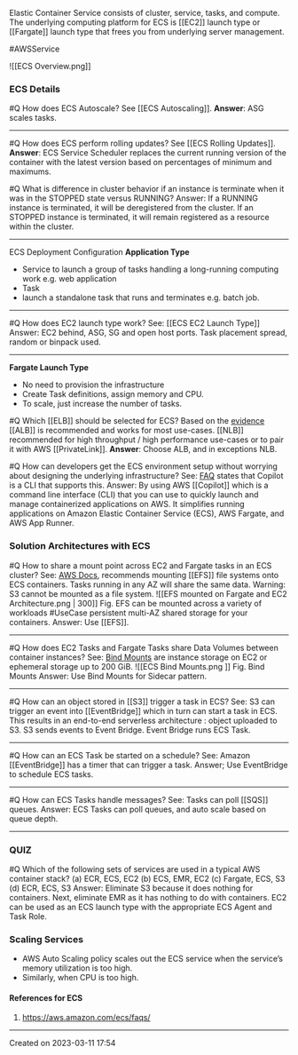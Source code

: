 Elastic Container Service consists of cluster, service, tasks, and compute.  The underlying computing platform for ECS is [[EC2]] launch type or [[Fargate]] launch type that frees you from underlying server management.

#AWSService 

![[ECS Overview.png]]

### ECS Details

#Q How does ECS Autoscale? 
See [[ECS Autoscaling]]. 
**Answer**: ASG scales tasks.

---
#Q How does ECS perform rolling updates? 
See [[ECS Rolling Updates]].
**Answer**: ECS Service Scheduler replaces the current running version of the container with the latest version based on percentages of minimum and maximums.

#Q What is difference in cluster behavior if an instance is terminate when it was in the STOPPED state versus RUNNING?
Answer: If a RUNNING instance is terminated, it will be deregistered from the cluster. If an STOPPED instance is terminated, it will remain registered as a resource within the cluster.

---

ECS Deployment Configuration **Application Type**
 - Service to launch a group of tasks handling a long-running computing work e.g. web application
 - Task
 - launch a standalone task that runs and terminates e.g. batch job.

---
#Q How does EC2 launch type work?
See: [[ECS EC2 Launch Type]]
Answer:  EC2 behind, ASG, SG and open host ports. Task placement spread, random or binpack used.

---


 **Fargate Launch Type**
- No need to provision the infrastructure
- Create Task definitions, assign memory and CPU.
- To scale, just increase the number of tasks.

#Q Which [[ELB]] should be selected for ECS?  Based on the [evidence](https://docs.aws.amazon.com/AmazonECS/latest/developerguide/service-load-balancing.html)  [[ALB]] is recommended and works for most use-cases. [[NLB]] recommended for high throughput / high performance use-cases or to pair it with AWS [[PrivateLink]]. 
**Answer**: Choose ALB, and in exceptions NLB.

#Q How can developers get the ECS environment setup without worrying about designing the underlying infrastructure?
See: [FAQ](https://aws.amazon.com/containers/copilot/faqs/) states that Copilot is a CLI that supports this.
Answer: By using AWS [[Copilot]] which is a command line interface (CLI) that you can use to quickly launch and manage containerized applications on AWS. It simplifies running applications on Amazon Elastic Container Service (ECS), AWS Fargate, and AWS App Runner.

### Solution Architectures with ECS

#Q How to share a mount point across EC2 and Fargate tasks in an ECS cluster?
See: [AWS Docs](https://docs.aws.amazon.com/AmazonECS/latest/userguide/efs-volumes.html), recommends mounting  [[EFS]] file systems onto ECS containers. Tasks running in any AZ will share the same data. Warning: S3 cannot be mounted as a file system.
![[EFS mounted on Fargate and EC2 Architecture.png | 300]]
Fig. EFS can be mounted across a variety of workloads
#UseCase persistent multi-AZ shared storage for your containers. 
Answer: Use [[EFS]].

---

#Q How does EC2 Tasks and Fargate Tasks share Data Volumes between container instances?
See: [Bind Mounts](https://docs.aws.amazon.com/AmazonECS/latest/userguide/using_data_volumes.html) are instance storage on EC2 or ephemeral storage up to 200 GiB.
![[ECS Bind Mounts.png ]]
Fig. Bind Mounts
Answer: Use Bind Mounts for Sidecar pattern.

---
#Q How can an object stored in [[S3]] trigger a task in ECS?
See: S3 can trigger an event into [[EventBridge]] which in turn can start a task in ECS. This results in an end-to-end serverless architecture : object uploaded to S3. S3 sends events to Event Bridge. Event Bridge runs ECS Task. 

---
#Q How can an ECS Task be started on a schedule?
See: Amazon [[EventBridge]] has a timer that can trigger a task.
Answer; Use EventBridge to schedule ECS tasks.

---
#Q How can ECS Tasks handle messages?
See: Tasks can poll [[SQS]] queues.
Answer: ECS Tasks can poll queues, and auto scale based on queue depth.

---

### QUIZ
#Q Which of the following sets of services are used in a typical AWS container stack?
(a) ECR, ECS, EC2
(b) ECS, EMR, EC2
(c) Fargate, ECS, S3
(d) ECR, ECS, S3
Answer: Eliminate S3 because it does nothing for containers. Next, eliminate EMR as it has nothing to do with containers. EC2 can be used as an ECS launch type with the appropriate ECS Agent and Task Role.
### Scaling Services
- AWS Auto Scaling policy  scales out the ECS service when the service’s memory utilization is too high.
- Similarly, when CPU is too high.

#### References for ECS
1. https://aws.amazon.com/ecs/faqs/

---
Created on 2023-03-11 17:54
